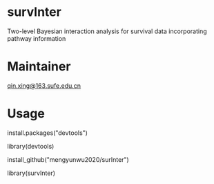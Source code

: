 # survInter
Two-level Bayesian interaction analysis for survival data incorporating pathway information

# Maintainer
qin.xing@163.sufe.edu.cn
 
# Usage

install.packages("devtools")

library(devtools)

install_github("mengyunwu2020/surInter")

library(survInter)
